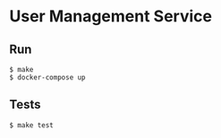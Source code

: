 # User Management Service

## Run

```
$ make
$ docker-compose up
```

## Tests

```
$ make test
```
